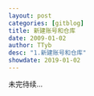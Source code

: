 ```yaml
---
layout: post
categories: [gitblog]
title: 新建账号和仓库
date: 2009-01-02
author: TTyb
desc: "1.新建账号和仓库"
showdate: 2019-01-02
---
```


未完待续...